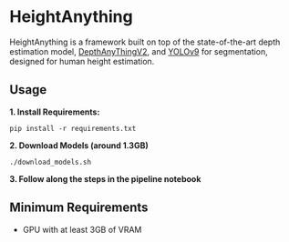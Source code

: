 # HeightAnything

HeightAnything is a framework built on top of the state-of-the-art depth estimation model, [DepthAnyThingV2](https://huggingface.co/spaces/depth-anything/Depth-Anything-V2), and [YOLOv9](https://github.com/WongKinYiu/yolov9) for segmentation, designed for human height estimation.

## Usage

**1. Install Requirements:**

```
pip install -r requirements.txt
```
**2. Download Models (around 1.3GB)**
```
./download_models.sh
```

**3. Follow along the steps in the pipeline notebook**



## Minimum Requirements

- GPU with at least 3GB of VRAM
